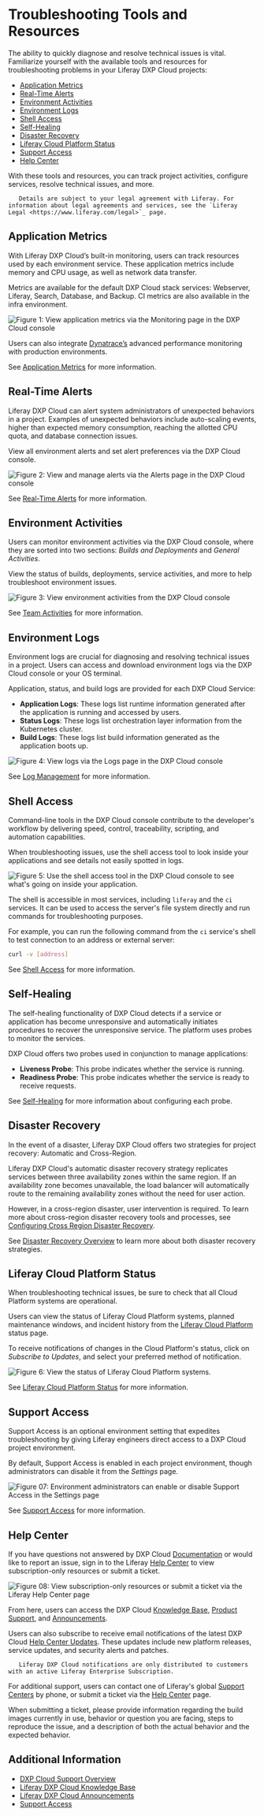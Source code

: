 # Troubleshooting Tools and Resources

The ability to quickly diagnose and resolve technical issues is vital. Familiarize yourself with the available tools and resources for troubleshooting problems in your Liferay DXP Cloud projects:

* [Application Metrics](#application-metrics)
* [Real-Time Alerts](#real-time-alerts)
* [Environment Activities](#environment-activities)
* [Environment Logs](#environment-service-logs)
* [Shell Access](#shell-access)
* [Self-Healing](#self-healing)
* [Disaster Recovery](#disaster-recovery)
* [Liferay Cloud Platform Status](#liferay-cloud-platform-status)
* [Support Access](#support-access)
* [Help Center](#help-center)

With these tools and resources, you can track project activities, configure services, resolve technical issues, and more.

```note::
   Details are subject to your legal agreement with Liferay. For information about legal agreements and services, see the `Liferay Legal <https://www.liferay.com/legal>`_ page.
```

## Application Metrics

With Liferay DXP Cloud’s built-in monitoring, users can track resources used by each environment service. These application metrics include memory and CPU usage, as well as network data transfer.

Metrics are available for the default DXP Cloud stack services: Webserver, Liferay, Search, Database, and Backup. CI metrics are also available in the infra environment.

![Figure 1: View application metrics via the Monitoring page in the DXP Cloud console](./troubleshooting-tools-and-resources/images/01.png)

Users can also integrate [Dynatrace’s](../manage-and-optimize/application-metrics.md#advanced-application-metrics-production-only) advanced performance monitoring with production environments.

See [Application Metrics](../manage-and-optimize/application-metrics.md) for more information.

## Real-Time Alerts

Liferay DXP Cloud can alert system administrators of unexpected behaviors in a project. Examples of unexpected behaviors include auto-scaling events, higher than expected memory consumption, reaching the allotted CPU quota, and database connection issues.

View all environment alerts and set alert preferences via the DXP Cloud console.

![Figure 2: View and manage alerts via the Alerts page in the DXP Cloud console](./troubleshooting-tools-and-resources/images/02.png)

See [Real-Time Alerts](../manage-and-optimize/real-time-alerts.md) for more information.

## Environment Activities

Users can monitor environment activities via the DXP Cloud console, where they are sorted into two sections: *Builds and Deployments* and *General Activities*.

View the status of builds, deployments, service activities, and more to help troubleshoot environment issues.

![Figure 3: View environment activities from the DXP Cloud console](./troubleshooting-tools-and-resources/images/03.png)

See [Team Activities](../manage-and-optimize/team-activities.md) for more information.

## Environment Logs

Environment logs are crucial for diagnosing and resolving technical issues in a project. Users can access and download environment logs via the DXP Cloud console or your OS terminal.

Application, status, and build logs are provided for each DXP Cloud Service:

* **Application Logs**: These logs list runtime information generated after the application is running and accessed by users.
* **Status Logs**: These logs list orchestration layer information from the Kubernetes cluster.
* **Build Logs**: These logs list build information generated as the application boots up.

![Figure 4: View logs via the Logs page in the DXP Cloud console](./troubleshooting-tools-and-resources/images/04.png)

See [Log Management](./log-management.md) for more information.

## Shell Access

Command-line tools in the DXP Cloud console contribute to the developer's workflow by delivering speed, control, traceability, scripting, and automation capabilities.

When troubleshooting issues, use the shell access tool to look inside your applications and see details not easily spotted in logs.

![Figure 5: Use the shell access tool in the DXP Cloud console to see what's going on inside your application.](./troubleshooting-tools-and-resources/images/05.png)

The shell is accessible in most services, including `liferay` and the `ci` services. It can be used to access the server's file system directly and run commands for troubleshooting purposes.

For example, you can run the following command from the `ci` service's shell to test connection to an address or external server:

```bash
curl -v [address]
```

See [Shell Access](./shell-access.md) for more information.

## Self-Healing

The self-healing functionality of DXP Cloud detects if a service or application has become unresponsive and automatically initiates procedures to recover the unresponsive service. The platform uses probes to monitor the services.

DXP Cloud offers two probes used in conjunction to manage applications:

* **Liveness Probe**: This probe indicates whether the service is running.
* **Readiness Probe**: This probe indicates whether the service is ready to receive requests.

See [Self-Healing](./self-healing.md) for more information about configuring each probe.

## Disaster Recovery

In the event of a disaster, Liferay DXP Cloud offers two strategies for project recovery: Automatic and Cross-Region.

Liferay DXP Cloud's automatic disaster recovery strategy replicates services between three availability zones within the same region. If an availability zone becomes unavailable, the load balancer will automatically route to the remaining availability zones without the need for user action.

However, in a cross-region disaster, user intervention is required. To learn more about cross-region disaster recovery tools and processes, see [Configuring Cross Region Disaster Recovery](./configuring-cross-region-disaster-recovery.md).

See [Disaster Recovery Overview](./disaster-recovery-overview.md) to learn more about both disaster recovery strategies.

## Liferay Cloud Platform Status

When troubleshooting technical issues, be sure to check that all Cloud Platform systems are operational.

Users can view the status of Liferay Cloud Platform systems, planned maintenance windows, and incident history from the [Liferay Cloud Platform](https://status.liferay.cloud/) status page.

To receive notifications of changes in the Cloud Platform's status, click on *Subscribe to Updates*, and select your preferred method of notification.

![Figure 6: View the status of Liferay Cloud Platform systems.](./troubleshooting-tools-and-resources/images/06.png)

See [Liferay Cloud Platform Status](./liferay-cloud-platform-status) for more information.

## Support Access

Support Access is an optional environment setting that expedites troubleshooting by giving Liferay engineers direct access to a DXP Cloud project environment.

By default, Support Access is enabled in each project environment, though administrators can disable it from the *Settings* page.

![Figure 07: Environment administrators can enable or disable Support Access in the Settings page](./troubleshooting-tools-and-resources/images/07.png)

See [Support Access](./support-access.md) for more information.

## Help Center

If you have questions not answered by DXP Cloud [Documentation](https://learn.liferay.com/dxp-cloud-latest/) or would like to report an issue, sign in to the Liferay [Help Center](https://help.liferay.com/) to view subscription-only resources or submit a ticket.

![Figure 08: View subscription-only resources or submit a ticket via the Liferay Help Center page](./troubleshooting-tools-and-resources/images/08.png)

From here, users can access the DXP Cloud [Knowledge Base](https://help.liferay.com/hc/en-us/categories/360001132872), [Product Support](https://help.liferay.com/hc/en-us/articles/360030208451-DXP-Cloud-Support-Overview), and [Announcements](https://help.liferay.com/hc/en-us/categories/360001192512).

Users can also subscribe to receive email notifications of the latest DXP Cloud [Help Center Updates](https://www.liferay.com/web/l/subscribe-to-liferay-dxp-cloud-updates). These updates include new platform releases, service updates, and security alerts and patches.

```note::
   Liferay DXP Cloud notifications are only distributed to customers with an active Liferay Enterprise Subscription.
```

For additional support, users can contact one of Liferay's global [Support Centers](https://help.liferay.com/hc/en-us/articles/360017784212?_ga=2.254167624.1908736764.1562000563-1350017715.1560788053) by phone, or submit a ticket via the [Help Center](https://help.liferay.com/) page.

When submitting a ticket, please provide information regarding the build images currently in use, behavior or question you are facing, steps to reproduce the issue, and a description of both the actual behavior and the expected behavior.

## Additional Information

* [DXP Cloud Support Overview](https://help.liferay.com/hc/en-us/articles/360030208451-DXP-Cloud-Support-Overview)
* [Liferay DXP Cloud Knowledge Base](https://help.liferay.com/hc/en-us/categories/360001132872)
* [Liferay DXP Cloud Announcements](https://help.liferay.com/hc/en-us/categories/360001192512)
* [Support Access](./support-access.md)

